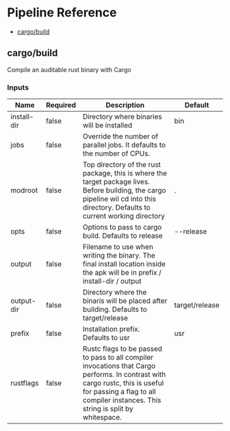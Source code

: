 <!-- start:pipeline-reference-gen -->
# Pipeline Reference


- [cargo/build](#cargobuild)

## cargo/build

Compile an auditable rust binary with Cargo

### Inputs

| Name | Required | Description | Default |
| ---- | -------- | ----------- | ------- |
| install-dir | false | Directory where binaries will be installed  | bin |
| jobs | false | Override the number of parallel jobs. It defaults to the number of CPUs.  |  |
| modroot | false | Top directory of the rust package, this is where the target package lives. Before building, the cargo pipeline wil cd into this directory. Defaults to current working directory  | . |
| opts | false | Options to pass to cargo build. Defaults to release  | --release |
| output | false | Filename to use when writing the binary. The final install location inside the apk will be in prefix / install-dir / output  |  |
| output-dir | false | Directory where the binaris will be placed after building. Defaults to target/release  | target/release |
| prefix | false | Installation prefix. Defaults to usr  | usr |
| rustflags | false | Rustc flags to be passed to pass to all compiler invocations that Cargo performs. In contrast with cargo rustc, this is useful for passing a flag to all compiler instances. This string is split by whitespace.  |  |


<!-- end:pipeline-reference-gen -->
